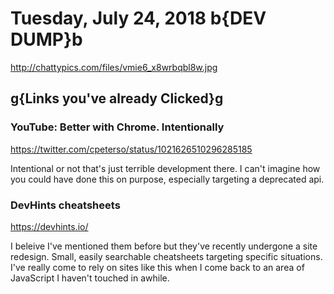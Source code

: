 # Tuesday, July 24, 2018 b{DEV DUMP}b

<http://chattypics.com/files/vmie6_x8wrbqbl8w.jpg>

## g{Links you've already Clicked}g

### YouTube: Better with Chrome. Intentionally

<https://twitter.com/cpeterso/status/1021626510296285185>

Intentional or not that's just terrible development there. I can't imagine how you could have done this on purpose, especially targeting a deprecated api.

### DevHints cheatsheets

<https://devhints.io/>

I beleive I've mentioned them before but they've recently undergone a site redesign. Small, easily searchable cheatsheets targeting specific situations. I've really come to rely on sites like this when I come back to an area of JavaScript I haven't touched in awhile.